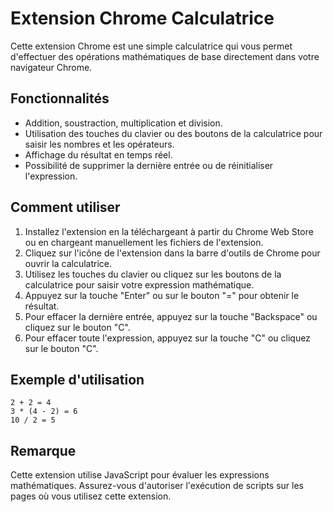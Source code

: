 # Extension Chrome Calculatrice

Cette extension Chrome est une simple calculatrice qui vous permet d'effectuer des opérations mathématiques de base directement dans votre navigateur Chrome.

## Fonctionnalités

- Addition, soustraction, multiplication et division.
- Utilisation des touches du clavier ou des boutons de la calculatrice pour saisir les nombres et les opérateurs.
- Affichage du résultat en temps réel.
- Possibilité de supprimer la dernière entrée ou de réinitialiser l'expression.

## Comment utiliser

1. Installez l'extension en la téléchargeant à partir du Chrome Web Store ou en chargeant manuellement les fichiers de l'extension.
2. Cliquez sur l'icône de l'extension dans la barre d'outils de Chrome pour ouvrir la calculatrice.
3. Utilisez les touches du clavier ou cliquez sur les boutons de la calculatrice pour saisir votre expression mathématique.
4. Appuyez sur la touche "Enter" ou sur le bouton "=" pour obtenir le résultat.
5. Pour effacer la dernière entrée, appuyez sur la touche "Backspace" ou cliquez sur le bouton "C".
6. Pour effacer toute l'expression, appuyez sur la touche "C" ou cliquez sur le bouton "C".

## Exemple d'utilisation

```
2 + 2 = 4
3 * (4 - 2) = 6
10 / 2 = 5
```

## Remarque

Cette extension utilise JavaScript pour évaluer les expressions mathématiques. Assurez-vous d'autoriser l'exécution de scripts sur les pages où vous utilisez cette extension.
